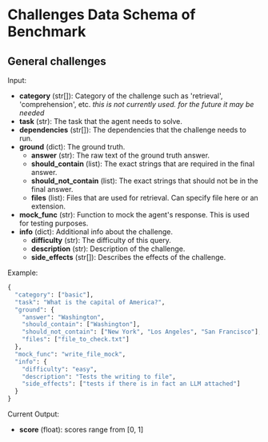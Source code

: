 # Challenges Data Schema of Benchmark

## General challenges

Input:

- **category** (str[]): Category of the challenge such as 'retrieval', 'comprehension', etc. _this is not currently used. for the future it may be needed_
- **task** (str): The task that the agent needs to solve.
- **dependencies** (str[]): The dependencies that the challenge needs to run.
- **ground** (dict): The ground truth.
  - **answer** (str): The raw text of the ground truth answer.
  - **should_contain** (list): The exact strings that are required in the final answer.
  - **should_not_contain** (list): The exact strings that should not be in the final answer.
  - **files** (list): Files that are used for retrieval. Can specify file here or an extension.
- **mock_func** (str): Function to mock the agent's response. This is used for testing purposes.
- **info** (dict): Additional info about the challenge.
  - **difficulty** (str): The difficulty of this query.
  - **description** (str): Description of the challenge.
  - **side_effects** (str[]): Describes the effects of the challenge.

Example:

```python
{
  "category": ["basic"],
  "task": "What is the capital of America?",
  "ground": {
    "answer": "Washington",
    "should_contain": ["Washington"],
    "should_not_contain": ["New York", "Los Angeles", "San Francisco"],
    "files": ["file_to_check.txt"]
  },
  "mock_func": "write_file_mock",
  "info": {
    "difficulty": "easy",
    "description": "Tests the writing to file",
    "side_effects": ["tests if there is in fact an LLM attached"]
  }
}

```

Current Output:

- **score** (float): scores range from [0, 1]
